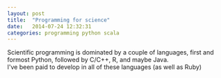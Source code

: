 ```yaml
---
layout: post
title:  "Programming for science"
date:   2014-07-24 12:32:31
categories: programming python scala
---
```

Scientific programming is dominated by a couple of languages, first and formost Python, followed by C/C++, R, and maybe Java.  
I've been paid to develop in all of these languages (as well as Ruby)
